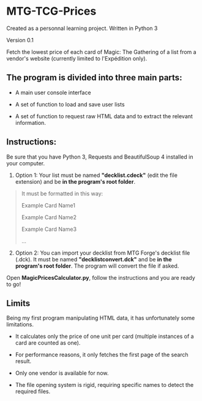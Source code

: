 # MTG-TCG-Prices

Created as a personnal learning project.
Written in Python 3

Version 0.1

Fetch the lowest price of each card of Magic: The Gathering of a list from a vendor's website (currently limited to l'Expédition only).

## The program is divided into three main parts:

* A main user console interface

* A set of function to load and save user lists

* A set of function to request raw HTML data and to extract the relevant information.


## Instructions:

Be sure that you have Python 3, Requests and BeautifulSoup 4 installed in your computer.

1. Option 1: Your list must be named **"decklist.cdeck"** (edit the file extension) and be **in the program's root folder**.

  >  It must be formatted in this way: 
  >
  > Example Card Name1
  >
  > Example Card Name2
  >
  > Example Card Name3
  >
  > ...

2. Option 2: You can import your decklist from MTG Forge's decklist file (.dck). It must be named **"decklistconvert.dck"** and be **in the program's root folder**. The program will convert the file if asked.

Open **MagicPricesCalculator.py**, follow the instructions and you are ready to go!

## Limits

Being my first program manipulating HTML data, it has unfortunately some limitations.

* It calculates only the price of one unit per card (multiple instances of a card are counted as one).

* For performance reasons, it only fetches the first page of the search result.

* Only one vendor is available for now.

* The file opening system is rigid, requiring specific names to detect the required files.
